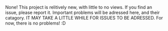 None! This project is relitively new, with little to no views. If you find an issue, please report it. Important problems will be adressed here, and their catagory. IT MAY TAKE A LITTLE WHILE FOR ISSUES TO BE ADRESSED. For now, there is no problems! :D
